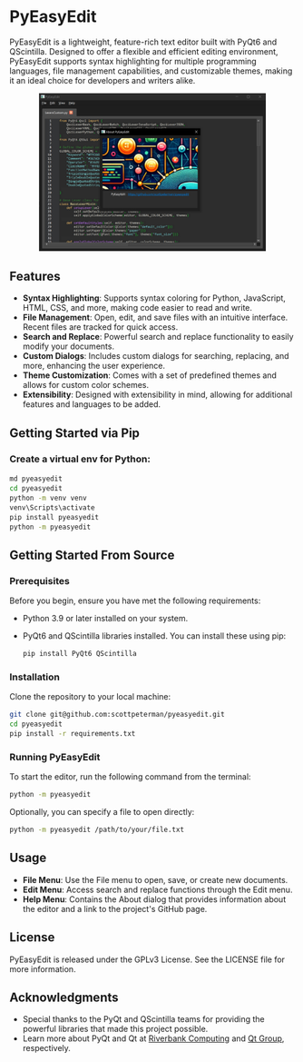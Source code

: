 # PyEasyEdit

PyEasyEdit is a lightweight, feature-rich text editor built with PyQt6 and QScintilla. Designed to offer a flexible and efficient editing environment, PyEasyEdit supports syntax highlighting for multiple programming languages, file management capabilities, and customizable themes, making it an ideal choice for developers and writers alike.

<div align="center">
  <img src="https://raw.githubusercontent.com/scottpeterman/pyeasyedit/main/screen-shots/main.png" alt="PyEasyEdit" width="400px"> 
</div>

## Features

- **Syntax Highlighting**: Supports syntax coloring for Python, JavaScript, HTML, CSS, and more, making code easier to read and write.
- **File Management**: Open, edit, and save files with an intuitive interface. Recent files are tracked for quick access.
- **Search and Replace**: Powerful search and replace functionality to easily modify your documents.
- **Custom Dialogs**: Includes custom dialogs for searching, replacing, and more, enhancing the user experience.
- **Theme Customization**: Comes with a set of predefined themes and allows for custom color schemes.
- **Extensibility**: Designed with extensibility in mind, allowing for additional features and languages to be added.

## Getting Started via Pip

### Create a virtual env for Python:

```bash
md pyeasyedit
cd pyeasyedit
python -m venv venv
venv\Scripts\activate
pip install pyeasyedit
python -m pyeasyedit
```

## Getting Started From Source

### Prerequisites

Before you begin, ensure you have met the following requirements:
- Python 3.9 or later installed on your system.
- PyQt6 and QScintilla libraries installed. You can install these using pip:

  ```bash
  pip install PyQt6 QScintilla
  ```

### Installation

Clone the repository to your local machine:

```bash
git clone git@github.com:scottpeterman/pyeasyedit.git
cd pyeasyedit
pip install -r requirements.txt
```

### Running PyEasyEdit

To start the editor, run the following command from the terminal:

```bash
python -m pyeasyedit 
```

Optionally, you can specify a file to open directly:

```bash
python -m pyeasyedit /path/to/your/file.txt
```

## Usage

- **File Menu**: Use the File menu to open, save, or create new documents.
- **Edit Menu**: Access search and replace functions through the Edit menu.
- **Help Menu**: Contains the About dialog that provides information about the editor and a link to the project's GitHub page.


## License

PyEasyEdit is released under the GPLv3 License. See the LICENSE file for more information.

## Acknowledgments

- Special thanks to the PyQt and QScintilla teams for providing the powerful libraries that made this project possible.
- Learn more about PyQt and Qt at [Riverbank Computing](https://www.riverbankcomputing.com/) and [Qt Group](https://www.qt.io/), respectively.

```

